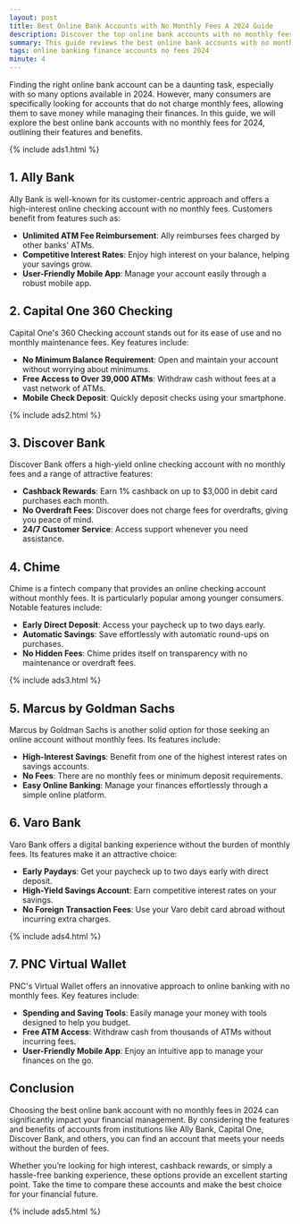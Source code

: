 ```yaml
---
layout: post
title: Best Online Bank Accounts with No Monthly Fees A 2024 Guide
description: Discover the top online bank accounts with no monthly fees in 2024, including their features and benefits to help you manage your finances effectively.
summary: This guide reviews the best online bank accounts with no monthly fees in 2024, highlighting key features and benefits to maximize your banking experience.
tags: online banking finance accounts no fees 2024
minute: 4
---
```


Finding the right online bank account can be a daunting task, especially with so many options available in 2024. However, many consumers are specifically looking for accounts that do not charge monthly fees, allowing them to save money while managing their finances. In this guide, we will explore the best online bank accounts with no monthly fees for 2024, outlining their features and benefits.

{% include ads1.html %}

## 1. Ally Bank
Ally Bank is well-known for its customer-centric approach and offers a high-interest online checking account with no monthly fees. Customers benefit from features such as:

- **Unlimited ATM Fee Reimbursement**: Ally reimburses fees charged by other banks' ATMs.
- **Competitive Interest Rates**: Enjoy high interest on your balance, helping your savings grow.
- **User-Friendly Mobile App**: Manage your account easily through a robust mobile app.

## 2. Capital One 360 Checking
Capital One's 360 Checking account stands out for its ease of use and no monthly maintenance fees. Key features include:

- **No Minimum Balance Requirement**: Open and maintain your account without worrying about minimums.
- **Free Access to Over 39,000 ATMs**: Withdraw cash without fees at a vast network of ATMs.
- **Mobile Check Deposit**: Quickly deposit checks using your smartphone.

{% include ads2.html %}

## 3. Discover Bank
Discover Bank offers a high-yield online checking account with no monthly fees and a range of attractive features:

- **Cashback Rewards**: Earn 1% cashback on up to $3,000 in debit card purchases each month.
- **No Overdraft Fees**: Discover does not charge fees for overdrafts, giving you peace of mind.
- **24/7 Customer Service**: Access support whenever you need assistance.

## 4. Chime
Chime is a fintech company that provides an online checking account without monthly fees. It is particularly popular among younger consumers. Notable features include:

- **Early Direct Deposit**: Access your paycheck up to two days early.
- **Automatic Savings**: Save effortlessly with automatic round-ups on purchases.
- **No Hidden Fees**: Chime prides itself on transparency with no maintenance or overdraft fees.

{% include ads3.html %}

## 5. Marcus by Goldman Sachs
Marcus by Goldman Sachs is another solid option for those seeking an online account without monthly fees. Its features include:

- **High-Interest Savings**: Benefit from one of the highest interest rates on savings accounts.
- **No Fees**: There are no monthly fees or minimum deposit requirements.
- **Easy Online Banking**: Manage your finances effortlessly through a simple online platform.

## 6. Varo Bank
Varo Bank offers a digital banking experience without the burden of monthly fees. Its features make it an attractive choice:

- **Early Paydays**: Get your paycheck up to two days early with direct deposit.
- **High-Yield Savings Account**: Earn competitive interest rates on your savings.
- **No Foreign Transaction Fees**: Use your Varo debit card abroad without incurring extra charges.

{% include ads4.html %}

## 7. PNC Virtual Wallet
PNC's Virtual Wallet offers an innovative approach to online banking with no monthly fees. Key features include:

- **Spending and Saving Tools**: Easily manage your money with tools designed to help you budget.
- **Free ATM Access**: Withdraw cash from thousands of ATMs without incurring fees.
- **User-Friendly Mobile App**: Enjoy an intuitive app to manage your finances on the go.

## Conclusion
Choosing the best online bank account with no monthly fees in 2024 can significantly impact your financial management. By considering the features and benefits of accounts from institutions like Ally Bank, Capital One, Discover Bank, and others, you can find an account that meets your needs without the burden of fees.

Whether you’re looking for high interest, cashback rewards, or simply a hassle-free banking experience, these options provide an excellent starting point. Take the time to compare these accounts and make the best choice for your financial future.

{% include ads5.html %}
